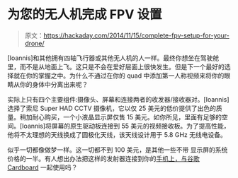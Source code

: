 # 为您的无人机完成 FPV 设置

> 原文：<https://hackaday.com/2014/11/15/complete-fpv-setup-for-your-drone/>

[Ioannis]和其他拥有四轴飞行器或其他无人机的人一样。最终你想坐在驾驶舱里，而不是从地面上飞。这只是不会在爱好层面上很快发生。但是下一个最好的选择就在你的掌握之中。为什么不通过在你的 quad 中添加第一人称视频来将你的眼睛从你的身体中分离出来呢？

实际上只有四个主要组件:摄像头、屏幕和连接两者的收发器/接收器对。[Ioannis]选择了索尼 Super HAD CCTV 摄像机，它以仅 25 美元的低价提供了出色的质量。稍加耐心购买，一个小液晶显示屏仅售 15 美元。如你所见，里面有足够的空间。[Ioannis]将屏幕的原生驱动板连接到 55 美元的视频接收板。为了提高性能，他将不太理想的天线换成了圆极化天线，该天线设计用于 5.8 GHz 无线电设备。

似乎一切都像做梦一样。这一切都不到 100 美元，是其他一些不带 显示屏的系统价格的一半。有人想出办法把这样的发射器连接到你的[手机上，与谷歌 Cardboard](http://hackaday.com/2014/07/12/google-cardboard-vr-kit-for-under-15/) 一起使用吗？